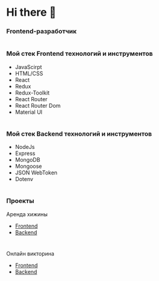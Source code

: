 # Hi there 👋

### Frontend-разработчик
#
### Мой стек Frontend технологий и инструментов

- JavaScirpt
- HTML/CSS
- React
- Redux
- Redux-Toolkit
- React Router
- React Router Dom
- Material UI

#

### Мой стек Backend технологий и инструментов

- NodeJs
- Express
- MongoDB
- Mongoose
- JSON WebToken
- Dotenv

#

### Проекты

Аренда хижины

- [Frontend](https://github.com/MuhammadKatalov/Hotel_frontend)
- [Backend](https://github.com/MuhammadKatalov/Hotel_backend)

#


Онлайн викторина

- [Frontend](https://github.com/MuhammadKatalov/Quize_frontend)
- [Backend](https://github.com/MuhammadKatalov/Quize_backend)




